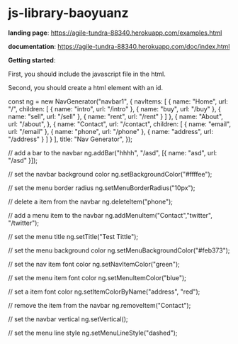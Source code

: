 # js-library-baoyuanz

**landing page**: https://agile-tundra-88340.herokuapp.com/examples.html

**documentation**: https://agile-tundra-88340.herokuapp.com/doc/index.html


**Getting started**:

First, you should include the javascript file in the html. 

<script defer type="text/javascript" src='js/library.js'></script>
 <link type="text/css" rel="stylesheet" href="css/library.css">

 Second, you should create a html element with an id.

 <div id="navbar1"></div>

const ng = new NavGenerator("navbar1", {
    navItems: [
        {
            name: "Home",
            url: "/",
            children: [
                {
                    name: "intro",
                    url: "/intro"
                },
                {
                    name: "buy",
                    url: "/buy"
                },
                {
                    name: "sell",
                    url: "/sell"
                },
                {
                    name: "rent",
                    url: "/rent"
                }
            ]
        },
        {
            name: "About",
            url: "/about",
        },
        {
            name: "Contact",
            url: "/contact",
            children: [
                {
                    name: "email",
                    url: "/email"
                },
                {
                    name: "phone",
                    url: "/phone"
                },
                {
                    name: "address",
                    url: "/address"
                }
            ]
        }
    ],
    title: "Nav Generator",
});

// add a bar to the navbar
ng.addBar("hhhh", "/asd", [{
    name: "asd",
    url: "/asd"
}]);

// set the navbar background color
ng.setBackgroundColor("#ffffee");

// set the menu border radius
ng.setMenuBorderRadius("10px");

// delete a item from the navbar
ng.deleteItem("phone");

// add a menu item to the navbar
ng.addMenuItem("Contact","twitter", "/twitter");

// set the menu title
ng.setTitle("Test Tittle");


// set the menu background color
ng.setMenuBackgroundColor("#feb373");

// set the nav item font color
ng.setNavItemColor("green");

// set the menu item font color
ng.setMenuItemColor("blue");

// set a item font color
ng.setItemColorByName("address", "red");

// remove the item from the navbar
ng.removeItem("Contact");

// set the navbar vertical
ng.setVertical();

// set the menu line style
ng.setMenuLineStyle("dashed");
